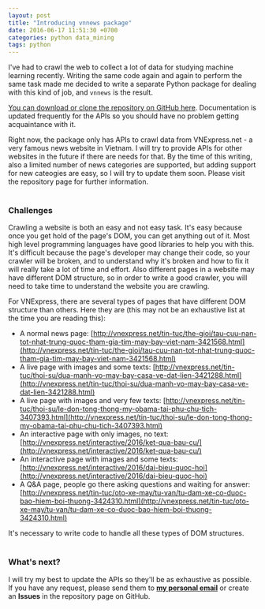 ```yaml
---
layout: post
title: "Introducing vnnews package"
date: 2016-06-17 11:51:30 +0700
categories: python data_mining
tags: python
---
```


I've had to crawl the web to collect a lot of data for studying machine learning recently. Writing the same code again and again to perform the same task made me decided to write a separate Python package for dealing with this kind of job, and `vnnews` is the result.  

[You can download or clone the repository on GitHub here](https://github.com/hoanvu/vnnews). Documentation is updated frequently for the APIs so you should have no problem getting acquaintance with it.

Right now, the package only has APIs to crawl data from VNExpress.net - a very famous news website in Vietnam. I will try to provide APIs for other websites in the future if there are needs for that. By the time of this writing, also a limited number of news categories are supported, but adding support for new cateogies are easy, so I will try to update them soon. Please visit the repository page for further information.
<br><br>

### Challenges

Crawling a website is both an easy and not easy task. It's easy because once you get hold of the page's DOM, you can get anything out of it. Most high level programming languages have good libraries to help you with this. It's difficult because the page's developer may change their code, so your crawler will be broken, and to understand why it's broken and how to fix it will really take a lot of time and effort. Also different pages in a website may have different DOM structure, so in order to write a good crawler, you will need to take time to understand the website you are crawling.

For VNExpress, there are several types of pages that have different DOM structure than others. Here they are (this may not be an exhaustive list at the time you are reading this):

- A normal news page: [http://vnexpress.net/tin-tuc/the-gioi/tau-cuu-nan-tot-nhat-trung-quoc-tham-gia-tim-may-bay-viet-nam-3421568.html](http://vnexpress.net/tin-tuc/the-gioi/tau-cuu-nan-tot-nhat-trung-quoc-tham-gia-tim-may-bay-viet-nam-3421568.html)
- A live page with images and some texts: [http://vnexpress.net/tin-tuc/thoi-su/dua-manh-vo-may-bay-casa-ve-dat-lien-3421288.html](http://vnexpress.net/tin-tuc/thoi-su/dua-manh-vo-may-bay-casa-ve-dat-lien-3421288.html)
- A live page with images and very few texts: [http://vnexpress.net/tin-tuc/thoi-su/le-don-tong-thong-my-obama-tai-phu-chu-tich-3407393.html](http://vnexpress.net/tin-tuc/thoi-su/le-don-tong-thong-my-obama-tai-phu-chu-tich-3407393.html) 
- An interactive page with only images, no text: [http://vnexpress.net/interactive/2016/ket-qua-bau-cu/](http://vnexpress.net/interactive/2016/ket-qua-bau-cu/)
- An interactive page with images and some texts: [http://vnexpress.net/interactive/2016/dai-bieu-quoc-hoi](http://vnexpress.net/interactive/2016/dai-bieu-quoc-hoi)
- A Q&A page, people go there asking questions and waiting for answer: [http://vnexpress.net/tin-tuc/oto-xe-may/tu-van/tu-dam-xe-co-duoc-bao-hiem-boi-thuong-3424310.html](http://vnexpress.net/tin-tuc/oto-xe-may/tu-van/tu-dam-xe-co-duoc-bao-hiem-boi-thuong-3424310.html)

It's necessary to write code to handle all these types of DOM structures.
<br><br>

### What's next?

I will try my best to update the APIs so they'll be as exhaustive as possible. If you have any request, please send them to [**my personal email**](mailto:vumaihoan@gmail.com) or create an **Issues** in the repository page on GitHub.  